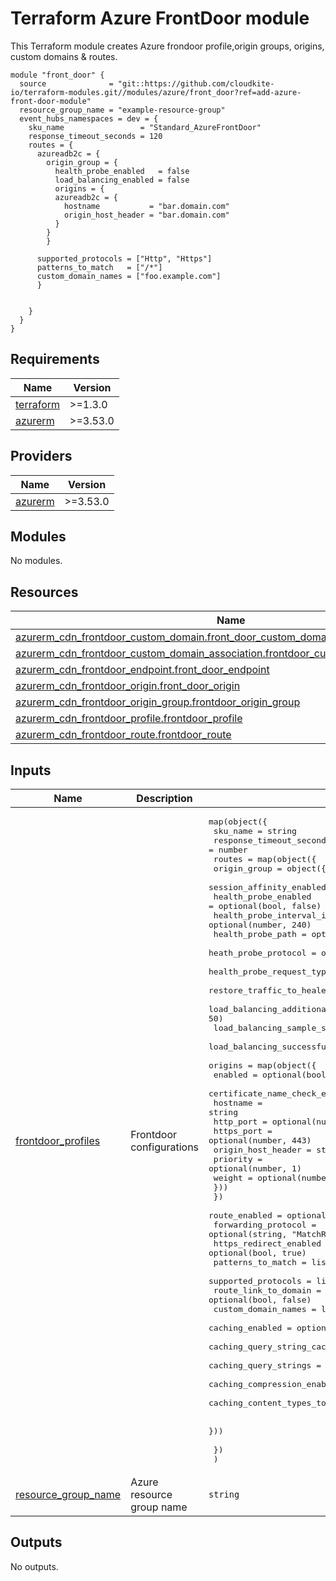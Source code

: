# Terraform Azure FrontDoor module

This Terraform module creates Azure frondoor profile,origin groups,
origins, custom domains & routes.

<!-- markdownlint-disable MD013 MD033 -->
```shell
module "front_door" {
  source              = "git::https://github.com/cloudkite-io/terraform-modules.git//modules/azure/front_door?ref=add-azure-front-door-module"
  resource_group_name = "example-resource-group"
  event_hubs_namespaces = dev = {
    sku_name                 = "Standard_AzureFrontDoor"
    response_timeout_seconds = 120
    routes = {
      azureadb2c = {
        origin_group = {
          health_probe_enabled   = false
          load_balancing_enabled = false
          origins = {
          azureadb2c = {
            hostname           = "bar.domain.com"
            origin_host_header = "bar.domain.com"
          }
        }
        }

      supported_protocols = ["Http", "Https"]
      patterns_to_match   = ["/*"]
      custom_domain_names = ["foo.example.com"]
      }


    }
  }
}
```

## Requirements

| Name | Version |
|------|---------|
| <a name="requirement_terraform"></a> [terraform](#requirement\_terraform) | >=1.3.0 |
| <a name="requirement_azurerm"></a> [azurerm](#requirement\_azurerm) | >=3.53.0 |

## Providers

| Name | Version |
|------|---------|
| <a name="provider_azurerm"></a> [azurerm](#provider\_azurerm) | >=3.53.0 |

## Modules

No modules.

## Resources

| Name | Type |
|------|------|
| [azurerm_cdn_frontdoor_custom_domain.front_door_custom_domain](https://registry.terraform.io/providers/hashicorp/azurerm/latest/docs/resources/cdn_frontdoor_custom_domain) | resource |
| [azurerm_cdn_frontdoor_custom_domain_association.frontdoor_custom_domain_association](https://registry.terraform.io/providers/hashicorp/azurerm/latest/docs/resources/cdn_frontdoor_custom_domain_association) | resource |
| [azurerm_cdn_frontdoor_endpoint.front_door_endpoint](https://registry.terraform.io/providers/hashicorp/azurerm/latest/docs/resources/cdn_frontdoor_endpoint) | resource |
| [azurerm_cdn_frontdoor_origin.front_door_origin](https://registry.terraform.io/providers/hashicorp/azurerm/latest/docs/resources/cdn_frontdoor_origin) | resource |
| [azurerm_cdn_frontdoor_origin_group.frontdoor_origin_group](https://registry.terraform.io/providers/hashicorp/azurerm/latest/docs/resources/cdn_frontdoor_origin_group) | resource |
| [azurerm_cdn_frontdoor_profile.frontdoor_profile](https://registry.terraform.io/providers/hashicorp/azurerm/latest/docs/resources/cdn_frontdoor_profile) | resource |
| [azurerm_cdn_frontdoor_route.frontdoor_route](https://registry.terraform.io/providers/hashicorp/azurerm/latest/docs/resources/cdn_frontdoor_route) | resource |

## Inputs

| Name | Description | Type | Default | Required |
|------|-------------|------|---------|:--------:|
| <a name="input_frontdoor_profiles"></a> [frontdoor\_profiles](#input\_frontdoor\_profiles) | Frontdoor configurations | <pre>map(object({<br>    sku_name                 = string<br>    response_timeout_seconds = number<br>    routes = map(object({<br>      origin_group = object({<br>        session_affinity_enabled                          = optional(bool, true)<br>        health_probe_enabled                              = optional(bool, false)<br>        health_probe_interval_in_seconds                  = optional(number, 240)<br>        health_probe_path                                 = optional(string, "/")<br>        heath_probe_protocol                              = optional(string, "Https")<br>        health_probe_request_type                         = optional(string, "HEAD")<br>        restore_traffic_to_healed_or_new_endpoint         = optional(number)<br>        load_balancing_additional_latency_in_milliseconds = optional(number, 50)<br>        load_balancing_sample_size                        = optional(number, 4)<br>        load_balancing_successful_sample_required         = optional(number, 3)<br>        origins = map(object({<br>          enabled                        = optional(bool, true)<br>          certificate_name_check_enabled = optional(bool, false)<br>          hostname                       = string<br>          http_port                      = optional(number, 80)<br>          https_port                     = optional(number, 443)<br>          origin_host_header             = string<br>          priority                       = optional(number, 1)<br>          weight                         = optional(number, 1)<br>        }))<br>      })<br>      route_enabled                         = optional(bool, true)<br>      forwarding_protocol                   = optional(string, "MatchRequest")<br>      https_redirect_enabled                = optional(bool, true)<br>      patterns_to_match                     = list(string)<br>      supported_protocols                   = list(string)<br>      route_link_to_domain                  = optional(bool, false)<br>      custom_domain_names                   = list(string)<br>      caching_enabled                       = optional(bool, false)<br>      caching_query_string_caching_behavior = optional(string)<br>      caching_query_strings                 = optional(list(string))<br>      caching_compression_enabled           = optional(bool, true)<br>      caching_content_types_to_compress     = optional(list(string))<br><br>    }))<br><br>    })<br>  )</pre> | `{}` | no |
| <a name="input_resource_group_name"></a> [resource\_group\_name](#input\_resource\_group\_name) | Azure resource group name | `string` | n/a | yes |

## Outputs

No outputs.

